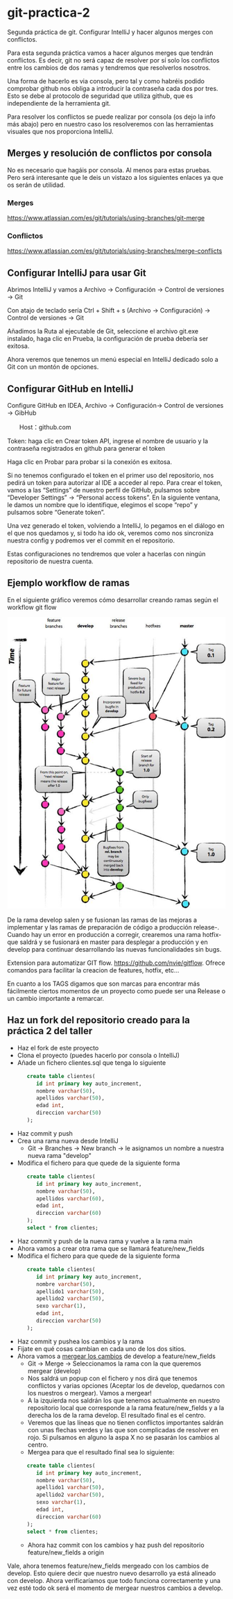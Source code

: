 # git-practica-2
Segunda práctica de git. Configurar IntelliJ y hacer algunos merges con conflictos.

Para esta segunda práctica vamos a hacer algunos merges que tendrán conflictos. Es decir, git no será capaz de resolver por sí solo los conflictos entre los cambios de dos ramas y tendremos que resolverlos nosotros. 

Una forma de hacerlo es via consola, pero tal y como habréis podido comprobar github nos obliga a introducir la contraseña cada dos por tres. Esto se debe al protocolo de seguridad que utiliza github, que es independiente de la herramienta git. 

Para resolver los conflictos se puede realizar por consola (os dejo la info más abajo) pero en nuestro caso los resolveremos con las herramientas visuales que nos proporciona IntelliJ. 

## Merges y resolución de conflictos por consola
No es necesario que hagáis por consola. Al menos para estas pruebas. Pero será interesante que le deis un vistazo a los siguientes enlaces ya que os serán de utilidad.

### Merges

  https://www.atlassian.com/es/git/tutorials/using-branches/git-merge
  
### Conflictos

  https://www.atlassian.com/es/git/tutorials/using-branches/merge-conflicts


## Configurar IntelliJ para usar Git

Abrimos IntelliJ y vamos a Archivo -> Configuración  -> Control de versiones -> Git

Con atajo de teclado sería  Ctrl + Shift + s (Archivo -> Configuración) -> Control de versiones -> Git

Añadimos la Ruta al ejecutable de Git, seleccione el archivo git.exe instalado, haga clic en Prueba, la configuración de prueba debería ser exitosa.

Ahora veremos que tenemos un menú especial en IntelliJ dedicado solo a Git con un montón de opciones.

## Configurar GitHub en IntelliJ
Configure GitHub en IDEA, Archivo -> Configuración-> Control de versiones -> GibHub

　　Host：github.com

Token: haga clic en Crear token API, ingrese el nombre de usuario y la contraseña registrados en github para generar el token

Haga clic en Probar para probar si la conexión es exitosa.

Si no tenemos configurado el token en el primer uso del repositorio, nos pedirá un token para autorizar al IDE a acceder al repo. Para crear el token, vamos a las “Settings” de nuestro perfil de GitHub, pulsamos sobre “Developer Settings” -> “Personal access tokens”. En la siguiente ventana, le damos un nombre que lo identifique, elegimos el scope “repo” y pulsamos sobre “Generate token”.

Una vez generado el token, volviendo a IntelliJ, lo pegamos en el diálogo en el que nos quedamos y, si todo ha ido ok, veremos como nos sincroniza nuestra config y podremos ver el commit en el repositorio.

Estas configuraciones no tendremos que voler a hacerlas con ningún repositorio de nuestra cuenta.

## Ejemplo workflow de ramas 

En el siguiente gráfico veremos cómo desarrollar creando ramas según el workflow git flow

![workflow](./git_flow.jpg)

De la rama develop salen y se fusionan las ramas de las mejoras a implementar y las ramas de preparación de código a producción release-. Cuando hay un error en producción a corregir, crearemos una rama hotfix- que saldrá y se fusionará en master para desplegar a producción y en develop para continuar desarrollando las nuevas funcionalidades sin bugs.

Extension para automatizar GIT flow. https://github.com/nvie/gitflow. Ofrece comandos para facilitar la creacion de features, hotfix, etc…

En cuanto a los TAGS digamos que son marcas para encontrar más fácilmente ciertos momentos de un proyecto como puede ser una Release o un cambio importante a remarcar.

## Haz un fork del repositorio creado para la práctica 2 del taller
- Haz el fork de este proyecto
- Clona el proyecto (puedes hacerlo por consola o IntelliJ)
- Añade un fichero clientes.sql que tenga lo siguiente
   ```sql
      create table clientes(
         id int primary key auto_increment,
         nombre varchar(50),
         apellidos varchar(50),
         edad int,
         direccion varchar(50)
      );
   ```
- Haz commit y push
- Crea una rama nueva desde IntelliJ
  - Git -> Branches -> New branch -> le asignamos un nombre a nuestra nueva rama "develop"
- Modifica el fichero para que quede de la siguiente forma
   ```sql
      create table clientes(
         id int primary key auto_increment,
         nombre varchar(50),
         apellidos varchar(60),
         edad int,
         direccion varchar(60)
      );
      select * from clientes;
   ```     
- Haz commit y push de la nueva rama y vuelve a la rama main
- Ahora vamos a crear otra rama que se llamará feature/new_fields
- Modifica el fichero para que quede de la siguiente forma
   ```sql
      create table clientes(
         id int primary key auto_increment,
         nombre varchar(50),
         apellido1 varchar(50),
         apellido2 varchar(50),
         sexo varchar(1),
         edad int,
         direccion varchar(50)
      );
   ``` 
- Haz commit y pushea los cambios y la rama
- Fijate en qué cosas cambian en cada uno de los dos sitios.
- Ahora vamos a [mergear los cambios](https://www.jetbrains.com/help/idea/resolving-conflicts.html#distributed-version-control-systems) de develop a feature/new_fields
  - Git -> Merge -> Seleccionamos la rama con la que queremos mergear (develop)
  - Nos saldrá un popup con el fichero y nos dirá que tenemos conflictos y varias opciones (Aceptar los de develop, quedarnos con los nuestros o mergear). Vamos a mergear!
  - A la izquierda nos saldrán los que tenemos actualmente en nuestro repositorio local que corresponde a la rama feature/new_fields y a la derecha los de la rama develop. El resultado final es el centro. 
  - Veremos que las líneas que no tienen conflictos importantes saldrán con unas flechas verdes y las que son complicadas de resolver en rojo. Si pulsamos en alguno la aspa X no se pasarán los cambios al centro.
  - Mergea para que el resultado final sea lo siguiente:
   ```sql
      create table clientes(
         id int primary key auto_increment,
         nombre varchar(50),
         apellido1 varchar(50),
         apellido2 varchar(50),
         sexo varchar(1),
         edad int,
         direccion varchar(60)
      );
      select * from clientes;
   ``` 
  - Ahora haz commit con los cambios y haz push del repositorio feature/new_fields a origin

Vale, ahora tenemos feature/new_fields mergeado con los cambios de develop. Esto quiere decir que nuestro nuevo desarrollo ya está alineado con develop. Ahora verificaríamos que todo funciona correctamente y una vez esté todo ok será el momento de mergear nuestros cambios a develop.
